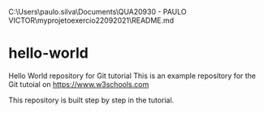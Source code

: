 C:\Users\paulo.silva\Documents\QUA20930 - PAULO VICTOR\myprojetoexercio22092021\README.md
# hello-world
Hello World repository for Git tutorial
This is an example repository for the Git tutoial on https://www.w3schools.com

This repository is built step by step in the tutorial.